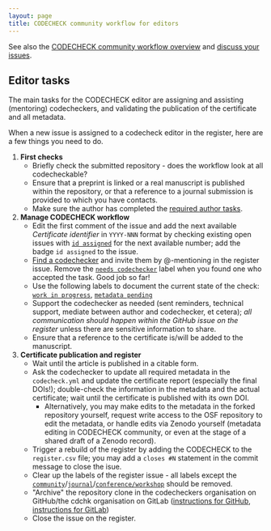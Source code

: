 ```yaml
---
layout: page
title: CODECHECK community workflow for editors
---
```


See also the [CODECHECK community workflow overview](/guide/community-workflow-overview) and [discuss your issues](https://github.com/orgs/codecheckers/discussions).

## Editor tasks

The main tasks for the CODECHECK editor are assigning and assisting (mentoring) codecheckers, and validating the publication of the certificate and all metadata.

When a new issue is assigned to a codecheck editor in the register, here are a few things you need to do.

1. **First checks**
    - Briefly check the submitted repository - does the workflow look at all codecheckable?
    - Ensure that a preprint is linked or a real manuscript is published within the repository, or that a reference to a journal submission is provided to which you have contacts.
    - Make sure the author has completed the [required author tasks](/guide/community-workflow-author#requirements).
1. **Manage CODECHECK workflow**
    - Edit the first comment of the issue and add the next available _Certificate identifier_ in `YYYY-NNN` format by checking existing open issues with [`id assigned`](https://github.com/codecheckers/register/labels/id%20assigned) for the next available number; add the badge `id assigned` to the issue.
    - [Find a codechecker](https://github.com/codecheckers/codecheckers/) and invite them by @-mentioning in the register issue. Remove the [`needs codechecker`](https://github.com/codecheckers/register/labels/needs%20codechecker) label when you found one who accepted the task. Good job so far!
    - Use the following labels to document the current state of the check: [`work in progress`](https://github.com/codecheckers/register/labels/work%20in%20progress), [`metadata pending`](https://github.com/codecheckers/register/labels/metadata%20pending)
    - Support the codechecker as needed (sent reminders, technical support, mediate between author and codechecker, et cetera); _all communication should happen within the GitHub issue on the register_ unless there are sensitive information to share.
    - Ensure that a reference to the certificate is/will be added to the manuscript.
1. **Certificate publication and register**
    - Wait until the article is published in a citable form.
    - Ask the codechecker to update all required metadata in the `codecheck.yml` and update the certificate report (especially the final DOIs!); double-check the information in the metadata and the actual certificate; wait until the certificate is published with its own DOI.
        - Alternatively, you may make edits to the metadata in the forked repository yourself, request write access to the OSF repository to edit the metadata, or handle edits via Zenodo yourself (metadata editing in CODECHECK community, or even at the stage of a shared draft of a Zenodo record).
    - Trigger a rebuild of the register by adding the CODECHECK to the `register.csv` file; you may add a `closes #N` statement in the commit message to close the isue.
    - Clear up the labels of the register issue - all labels except the [`community`](https://github.com/codecheckers/register/labels/community)/[`journal`](https://github.com/codecheckers/register/labels/journal)/[`conference/workshop`](https://github.com/codecheckers/register/labels/conference%2Fworkshop) should be removed.
    - "Archive" the repository clone in the codecheckers organisation on GitHub/the cdchk organisation on GitLab ([instructions for GitHub](https://docs.github.com/en/github/creating-cloning-and-archiving-repositories/about-archiving-repositories), [instructions for GitLab](https://docs.gitlab.com/ee/user/project/working_with_projects.html#archive-a-project))
    - Close the issue on the register.
